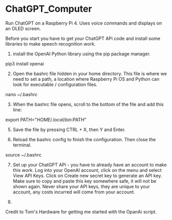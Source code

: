 # ChatGPT_Computer
Run ChatGPT on a Raspberry Pi 4. Uses voice commands and displays on an OLED screen.

Before you start you have to get your ChatGPT APi code and install some libraries to make speech recognition work.

1. install the OpenAI Python library using the pip package manager.

pip3 install openai

2. Open the bashrc file hidden in your home directory. This file is where we need to set a path, a location where Raspberry Pi OS and Python can look for executable / configuration files.

nano ~/.bashrc

3. When the bashrc file opens, scroll to the bottom of the file and add this line:

export PATH="$HOME/.local/bin:$PATH"

5. Save the file by pressing CTRL + X, then Y and Enter.

6. Reload the bashrc config to finish the configuration. Then close the terminal.

source ~/.bashrc

7. Set up your ChatGPT APi - you have to already have an account to make this work. Log into your OpenAI account, click on the menu and select View API Keys. Click on Create new secret key to generate an API key. Make sure to copy and paste this key somewhere safe, it will not be shown again. Never share your API keys, they are unique to your account, any costs incurred will come from your account.

8.

Credit to Tom's Hardware for getting me started with the OpanAi script.
